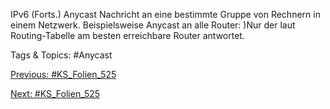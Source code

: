 IPv6 (Forts.)
Anycast
Nachricht an eine bestimmte Gruppe von Rechnern in einem Netzwerk.
Beispielsweise Anycast an alle Router:
)Nur der laut Routing-Tabelle am besten erreichbare Router antwortet.

   Tags & Topics:
   #Anycast

[Previous: #KS_Folien_525](KS_Folien_525.md)

[Next: #KS_Folien_525](KS_Folien_525.md)